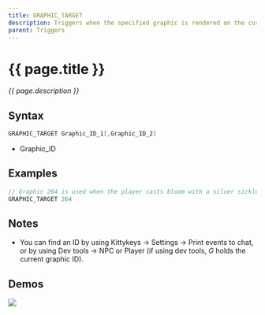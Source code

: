 ```yaml
---
title: GRAPHIC_TARGET
description: Triggers when the specified graphic is rendered on the current target.
parent: Triggers
---
```


# {{ page.title }}

_{{ page.description }}_

## Syntax

```java
GRAPHIC_TARGET Graphic_ID_1[,Graphic_ID_2]
```
-  Graphic_ID 

## Examples 
```java
// Graphic 264 is used when the player casts bloom with a silver sickle (b)
GRAPHIC_TARGET 264
```

## Notes

- You can find an ID by using Kittykeys -> Settings -> Print events to chat, or by using Dev tools -> NPC or Player (if using dev tools, _G_ holds the current graphic ID).

## Demos

![](https://1.imgur.com/rgxOSkK.gif)